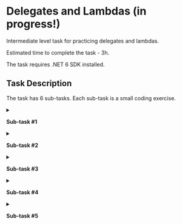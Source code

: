# Delegates and Lambdas (in progress!)

Intermediate level task for practicing delegates and lambdas. 

Estimated time to complete the task - 3h.  

The task requires .NET 6 SDK installed.   

## Task Description

The task has 6 sub-tasks. Each sub-task is a small coding exercise.

<details>
<summary>

**Sub-task #1**

</summary>

Open the [FunctionExtensions.cs]() file, and navigate to the [GenerateProgression]() method.

Implement a generator of the `n`-first members of a sequence of the elements of the type `T` according to the following recurrence formula:   

   $`x_{n+1}=f(x_n), n = 1, 2, ...`$
  
[Arithmetic](https://www.wikiwand.com/en/Arithmetic_progression) and [geometric](https://www.wikiwand.com/en/Geometric_progression) progressions are used as test sequences in the test project.

</details>

<details>
<summary>

**Sub-task #2**

</summary>

Open the [FunctionExtensions.cs]() file, and navigate to the [GenerateProgression]() method.

Implement a generic generator  of a sequence of the elements of the type `T` according to the following recurrence formula:

   $`x_{n+1}=f(x_n), n = 1, 2, ...`$

The number of elements that were generated is defined by the condition dynamically.

[Arithmetic](https://www.wikiwand.com/en/Arithmetic_progression) and [geometric](https://www.wikiwand.com/en/Geometric_progression) progressions are used as test sequences in the test project.

</details>

<details>
<summary>

**Sub-task #3**

</summary>

Open the [FunctionExtensions.cs]() file, and navigate to the [GenerateProgression]() method.

Implement a generic generator of the `n`-element of the sequence of the `T` type elements according to the following recurrence formula:

   $`x_{n+1}=f(x_n), n = 1, 2, ...`$

[Arithmetic](https://www.wikiwand.com/en/Arithmetic_progression) and [geometric](https://www.wikiwand.com/en/Geometric_progression) progressions are used as test sequences in the test project.

</details>

<details>
<summary>

**Sub-task #4**

</summary>

</details>

<details>
<summary>

**Sub-task #5**

</summary>
Open the [FunctionExtensions.cs]() file, and navigate to the [GenerateProgression]() method.

   $`x_1 = a, x_2 = b, x_{n+1}=f(x_n, x_{n - 1}), n = 2, 3, ...`$
  
Check the generator work by using the following sequences:

   $`x_1 = 1, x_2 = 1, x_{n + 1} = x_n +  x_{n - 1}, n = 2, 3, ... T`$ - integer type;     
   $`x_1 = 1, x_2 = 2, x_{n + 1} = 6 x_n - 8 x_{n - 1}, n = 2, 3, ... T`$ - integer type;    
   $`x_1 = 1, x_2 = 2, x_{n + 1} = x_n +  x_{n - 1} / x_{n}, n = 2, 3, ... T`$ - real type.
</details>
